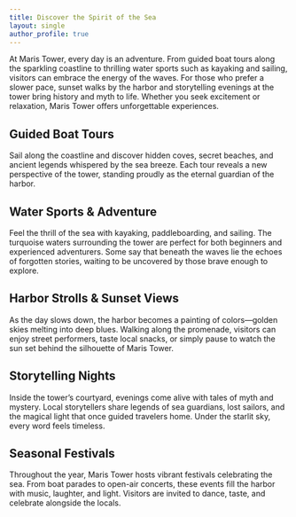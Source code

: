 ```yaml
---
title: Discover the Spirit of the Sea
layout: single
author_profile: true
---
```

At Maris Tower, every day is an adventure. From guided boat tours along the sparkling coastline to thrilling water sports such as kayaking and sailing, visitors can embrace the energy of the waves. For those who prefer a slower pace, sunset walks by the harbor and storytelling evenings at the tower bring history and myth to life. Whether you seek excitement or relaxation, Maris Tower offers unforgettable experiences.

## Guided Boat Tours

Sail along the coastline and discover hidden coves, secret beaches, and ancient legends whispered by the sea breeze. Each tour reveals a new perspective of the tower, standing proudly as the eternal guardian of the harbor.

## Water Sports & Adventure

Feel the thrill of the sea with kayaking, paddleboarding, and sailing. The turquoise waters surrounding the tower are perfect for both beginners and experienced adventurers. Some say that beneath the waves lie the echoes of forgotten stories, waiting to be uncovered by those brave enough to explore.

## Harbor Strolls & Sunset Views

As the day slows down, the harbor becomes a painting of colors—golden skies melting into deep blues. Walking along the promenade, visitors can enjoy street performers, taste local snacks, or simply pause to watch the sun set behind the silhouette of Maris Tower.

## Storytelling Nights

Inside the tower’s courtyard, evenings come alive with tales of myth and mystery. Local storytellers share legends of sea guardians, lost sailors, and the magical light that once guided travelers home. Under the starlit sky, every word feels timeless.

## Seasonal Festivals

Throughout the year, Maris Tower hosts vibrant festivals celebrating the sea. From boat parades to open-air concerts, these events fill the harbor with music, laughter, and light. Visitors are invited to dance, taste, and celebrate alongside the locals.